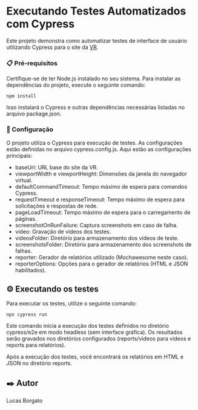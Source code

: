 # Executando Testes Automatizados com Cypress

Este projeto demonstra como automatizar testes de interface de usuário utilizando Cypress para o site da [VR](https://www.vr.com.br/).

### 📋 Pré-requisitos

Certifique-se de ter Node.js instalado no seu sistema. Para instalar as dependências do projeto, execute o seguinte comando:

```
npm install
```
Isso instalará o Cypress e outras dependências necessárias listadas no arquivo package.json.


### 🔧 Configuração

O projeto utiliza o Cypress para execução de testes. As configurações estão definidas no arquivo cypress.config.js. Aqui estão as configurações principais:

- baseUrl: URL base do site da VR.
- viewportWidth e viewportHeight: Dimensões da janela do navegador virtual.
- defaultCommandTimeout: Tempo máximo de espera para comandos Cypress.
- requestTimeout e responseTimeout: Tempo máximo de espera para solicitações e respostas de rede.
- pageLoadTimeout: Tempo máximo de espera para o carregamento de páginas.
- screenshotOnRunFailure: Captura screenshots em caso de falha.
- video: Gravação de vídeos dos testes.
- videosFolder: Diretório para armazenamento dos vídeos de teste.
- screenshotsFolder: Diretório para armazenamento dos screenshots de falhas.
- reporter: Gerador de relatórios utilizado (Mochawesome neste caso).
- reporterOptions: Opções para o gerador de relatórios (HTML e JSON habilitados).

## ⚙️ Executando os testes

Para executar os testes, utilize o seguinte comando:


```
npx cypress run
```
Este comando inicia a execução dos testes definidos no diretório cypress/e2e em modo headless (sem interface gráfica). Os resultados serão gravados nos diretórios configurados (reports/videos para vídeos e reports para relatórios).

Após a execução dos testes, você encontrará os relatórios em HTML e JSON no diretório reports.

## ✒️ Autor

Lucas Borgato